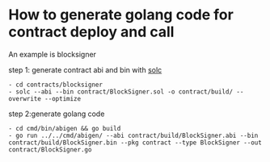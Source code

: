 # How to generate golang code for contract deploy and call
An example is blocksigner

step 1: generate contract abi and bin with [solc](https://github.com/ethereum/solidity/releases)
```
- cd contracts/blocksigner
- solc --abi --bin contract/BlockSigner.sol -o contract/build/ --overwrite --optimize
```

step 2:generate golang code
```
- cd cmd/bin/abigen && go build
- go run ../../cmd/abigen/ --abi contract/build/BlockSigner.abi --bin contract/build/BlockSigner.bin --pkg contract --type BlockSigner --out contract/BlockSigner.go
```
